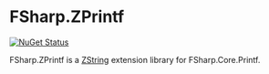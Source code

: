 # FSharp.ZPrintf
[![NuGet Status](http://img.shields.io/nuget/v/MessagePack.FSharpExtensions.svg?style=flat)](https://www.nuget.org/packages/FSharp.ZPrintf/)

FSharp.ZPrintf is a [ZString](https://github.com/Cysharp/ZString) extension library for FSharp.Core.Printf.
